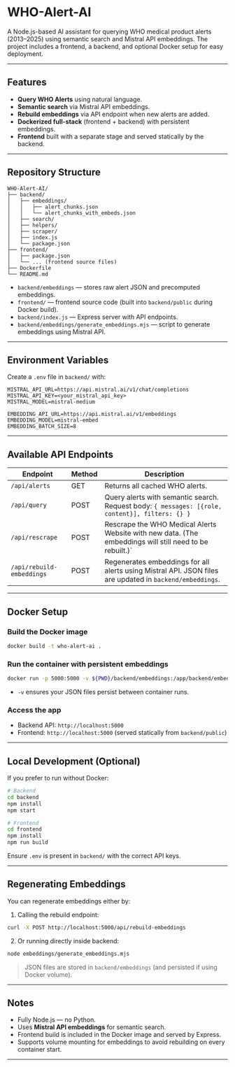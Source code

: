 # WHO-Alert-AI

A Node.js-based AI assistant for querying WHO medical product alerts (2013–2025) using semantic search and Mistral API embeddings. The project includes a frontend, a backend, and optional Docker setup for easy deployment.

---

## Features

* **Query WHO Alerts** using natural language.
* **Semantic search** via Mistral API embeddings.
* **Rebuild embeddings** via API endpoint when new alerts are added.
* **Dockerized full-stack** (frontend + backend) with persistent embeddings.
* **Frontend** built with a separate stage and served statically by the backend.

---

## Repository Structure

```
WHO-Alert-AI/
├── backend/
│   ├── embeddings/
│   │   ├── alert_chunks.json
│   │   └── alert_chunks_with_embeds.json
│   ├── search/
│   ├── helpers/
│   ├── scraper/
│   ├── index.js
│   └── package.json
├── frontend/
│   ├── package.json
│   └── ... (frontend source files)
├── Dockerfile
└── README.md
```

* `backend/embeddings` — stores raw alert JSON and precomputed embeddings.
* `frontend/` — frontend source code (built into `backend/public` during Docker build).
* `backend/index.js` — Express server with API endpoints.
* `backend/embeddings/generate_embeddings.mjs` — script to generate embeddings using Mistral API.

---

## Environment Variables

Create a `.env` file in `backend/` with:

```env
MISTRAL_API_URL=https://api.mistral.ai/v1/chat/completions
MISTRAL_API_KEY=<your_mistral_api_key>
MISTRAL_MODEL=mistral-medium

EMBEDDING_API_URL=https://api.mistral.ai/v1/embeddings
EMBEDDING_MODEL=mistral-embed
EMBEDDING_BATCH_SIZE=8
```

---

## Available API Endpoints

| Endpoint                  | Method | Description                                                                                              |
| ------------------------- | ------ | -------------------------------------------------------------------------------------------------------- |
| `/api/alerts`             | GET    | Returns all cached WHO alerts.                                                                           |
| `/api/query`              | POST   | Query alerts with semantic search. Request body: `{ messages: [{role, content}], filters: {} }`          |
| `/api/rescrape`           | POST   | Rescrape the WHO Medical Alerts Website with new data. (The embeddings will still need to be rebuilt.)`  |
| `/api/rebuild-embeddings` | POST   | Regenerates embeddings for all alerts using Mistral API. JSON files are updated in `backend/embeddings`. |

---

## Docker Setup

### Build the Docker image

```bash
docker build -t who-alert-ai .
```

### Run the container with persistent embeddings

```bash
docker run -p 5000:5000 -v ${PWD}/backend/embeddings:/app/backend/embeddings who-alert-ai
```

* `-v` ensures your JSON files persist between container runs.

### Access the app

* Backend API: `http://localhost:5000`
* Frontend: `http://localhost:5000` (served statically from `backend/public`)

---

## Local Development (Optional)

If you prefer to run without Docker:

```bash
# Backend
cd backend
npm install
npm start

# Frontend
cd frontend
npm install
npm run build
```

Ensure `.env` is present in `backend/` with the correct API keys.

---

## Regenerating Embeddings

You can regenerate embeddings either by:

1. Calling the rebuild endpoint:

```bash
curl -X POST http://localhost:5000/api/rebuild-embeddings
```

2. Or running directly inside backend:

```bash
node embeddings/generate_embeddings.mjs
```

> JSON files are stored in `backend/embeddings` (and persisted if using Docker volume).

---

## Notes

* Fully Node.js — no Python.
* Uses **Mistral API embeddings** for semantic search.
* Frontend build is included in the Docker image and served by Express.
* Supports volume mounting for embeddings to avoid rebuilding on every container start.

---
